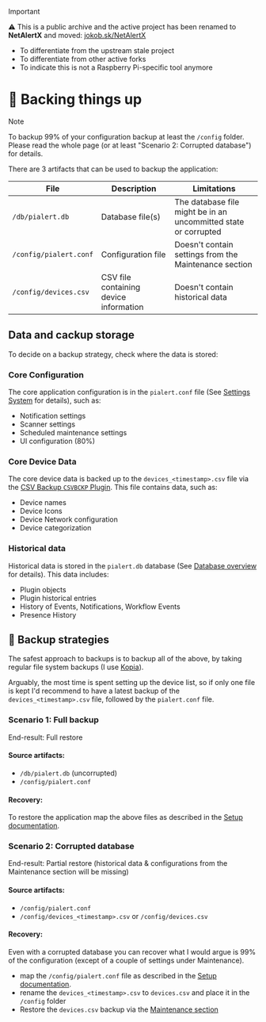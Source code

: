 > [!IMPORTANT]
> ⚠ This is a public archive and the active project has been renamed to **NetAlertX** and moved: [jokob.sk/NetAlertX](https://github.com/jokob-sk/NetAlertX)
> 
>  - To differentiate from the upstream stale project
>  - To differentiate from other active forks
>  - To indicate this is not a Raspberry Pi-specific tool anymore
>

# 💾 Backing things up

> [!NOTE]
> To backup 99% of your configuration backup at least the `/config` folder. Please read the whole page (or at least "Scenario 2: Corrupted database") for details.

There are 3 artifacts that can be used to backup the application:

| File                  | Description                   | Limitations                   |
|-----------------------|-------------------------------|-------------------------------|
| `/db/pialert.db`       | Database file(s)  | The database file might be in an uncommitted state or corrupted |
| `/config/pialert.conf` | Configuration file |   Doesn't contain settings from the Maintenance section        |
| `/config/devices.csv`  | CSV file containing device information |     Doesn't contain historical data        |

## Data and cackup storage

To decide on a backup strategy, check where the data is stored:

### Core Configuration

The core application configuration is in the `pialert.conf` file (See [Settings System](https://github.com/jokob-sk/Pi.Alert/blob/main/docs/SETTINGS_SYSTEM.md) for details), such as:

- Notification settings
- Scanner settings
- Scheduled maintenance settings
- UI configuration (80%)

### Core Device Data

The core device data is backed up to the `devices_<timestamp>.csv` file via the [CSV Backup `CSVBCKP` Plugin](https://github.com/jokob-sk/Pi.Alert/tree/main/front/plugins/csv_backup). This file contains data, such as:

- Device names
- Device Icons
- Device Network configuration
- Device categorization 

### Historical data

Historical data is stored in the `pialert.db` database (See [Database overview](https://github.com/jokob-sk/Pi.Alert/blob/main/docs/DATABASE.md) for details). This data includes:

- Plugin objects
- Plugin historical entries
- History of Events, Notifications, Workflow Events
- Presence History

## 🧭 Backup strategies

The safest approach to backups is to backup all of the above, by taking regular file system backups (I use [Kopia](https://github.com/kopia/kopia)). 

Arguably, the most time is spent setting up the device list, so if only one file is kept I'd recommend to have a latest backup of the `devices_<timestamp>.csv` file, followed by the `pialert.conf` file. 

### Scenario 1: Full backup

End-result: Full restore

#### Source artifacts:

- `/db/pialert.db` (uncorrupted)
- `/config/pialert.conf`

#### Recovery:

To restore the application map the above files as described in the [Setup documentation](https://github.com/jokob-sk/Pi.Alert/blob/main/dockerfiles/README.md#docker-paths). 


### Scenario 2: Corrupted database

End-result: Partial restore (historical data & configurations from the Maintenance section will be missing)

#### Source artifacts:

- `/config/pialert.conf`
- `/config/devices_<timestamp>.csv` or `/config/devices.csv`

#### Recovery:

Even with a corrupted database you can recover what I would argue is 99% of the configuration (except of a couple of settings under Maintenance). 

- map the `/config/pialert.conf` file as described in the [Setup documentation](https://github.com/jokob-sk/Pi.Alert/blob/main/dockerfiles/README.md#docker-paths).
- rename the `devices_<timestamp>.csv` to `devices.csv` and place it in the `/config` folder
- Restore the `devices.csv` backup via the [Maintenance section](https://github.com/jokob-sk/Pi.Alert/blob/main/docs/DEVICES_BULK_EDITING.md)


